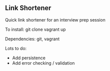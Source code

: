 ## Link Shortener

Quick link shortener for an interview prep session

To install:
git clone
vagrant up

Dependencies: git, vagrant

Lots to do:
- Add persistence
- Add error checking / validation